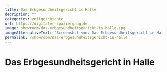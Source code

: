 ```yaml
---
title: Das Erbgesundheitsgericht in Halle
decription: ""
categories: zeitgeschichte
url: https://digitaler-spaziergang.de
image: showroom/das-erbgesundheitsgericht-in-halle.jpg
imageAlternativeText: "Screenshot von: Das Erbgesundheitsgericht in Halle"
permalink: /showroom/das-erbgesundheitsgericht-in-halle
---
```


# Das Erbgesundheitsgericht in Halle
